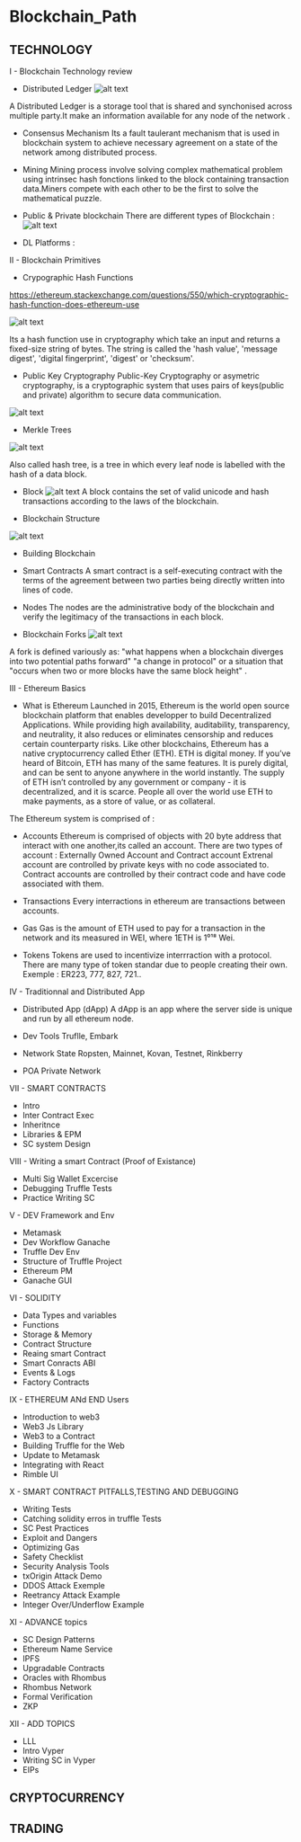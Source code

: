 # Blockchain_Path

## TECHNOLOGY

I - Blockchain Technology review

- Distributed Ledger
![alt text](https://github.com/Bibi10/Blockchain_Path/blob/master/DLedger.png 'Ledger')


A Distributed Ledger is a storage tool that is shared and synchonised across multiple party.It make an information available for any node of the network .

- Consensus Mechanism
  Its a fault taulerant mechanism that is used in blockchain system to achieve necessary agreement on a state of the network among distributed process.

- Mining
  Mining process involve solving complex mathematical problem using intrinsec hash fonctions linked to the block containing transaction data.Miners compete with each other to be the first to solve the mathematical puzzle.

- Public & Private blockchain
  There are different types of Blockchain :
![alt text](https://github.com/Bibi10/Blockchain_Path/blob/master/BTypes.png 'Blockchains')


- DL Platforms : 

II - Blockchain Primitives

- Crypographic Hash Functions

https://ethereum.stackexchange.com/questions/550/which-cryptographic-hash-function-does-ethereum-use

![alt text](https://github.com/Bibi10/Blockchain_Path/blob/master/CFunc.png 'Crypto')

Its a hash function use in cryptography which take an input and returns a fixed-size string of bytes.
The string is called the 'hash value', 'message digest', 'digital fingerprint', 'digest' or 'checksum'.

- Public Key Cryptography
  Public-Key Cryptography or asymetric cryptography, is a cryptographic system that uses pairs of keys(public and private) algorithm to secure data communication.

![alt text](https://github.com/Bibi10/Blockchain_Path/blob/master/PKey.png 'Pkey')

- Merkle Trees

![alt text](https://github.com/Bibi10/Blockchain_Path/blob/master/Mtree.png 'Tree')

Also called hash tree, is a tree in which every leaf node is labelled with the hash of a data block.

- Block
  ![alt text](https://github.com/Bibi10/Blockchain_Path/blob/master/Block.png 'Block')
  A block contains the set of valid unicode and hash transactions according to the laws of the blockchain.

- Blockchain Structure

![alt text](https://github.com/Bibi10/Blockchain_Path/blob/master/BStruct.png 'BStruct')

- Building Blockchain

- Smart Contracts
  A smart contract is a self-executing contract with the terms of the agreement between two parties being directly written into lines of code.

- Nodes
  The nodes are the administrative body of the blockchain and verify the legitimacy of the transactions in each block.



- Blockchain Forks
  ![alt text](https://github.com/Bibi10/Blockchain_Path/blob/master/Fork.png 'Fork')

A fork is defined variously as: "what happens when a blockchain diverges into two potential paths forward" "a change in protocol" or a situation that "occurs when two or more blocks have the same block height" .

III - Ethereum Basics

- What is Ethereum 
Launched in 2015, Ethereum is the world open source blockchain platform that enables developper to build Decentralized Applications.
While providing high availability, auditability, transparency, and neutrality, it also reduces or eliminates censorship and reduces certain counterparty risks.
Like other blockchains, Ethereum has a native cryptocurrency called Ether (ETH). ETH is digital money. If you’ve heard of Bitcoin, ETH has many of the same features. It is purely digital, and can be sent to anyone anywhere in the world instantly. The supply of ETH isn’t controlled by any government or company - it is decentralized, and it is scarce. People all over the world use ETH to make payments, as a store of value, or as collateral.

The Ethereum system is comprised of :

- Accounts
Ethereum is comprised of objects with 20 byte address that interact with one another,its called an account.
There are two types of account :
Externally  Owned Account and Contract account
Extrenal account are controlled by private keys with no code associated to.
Contract accounts are controlled by their contract code and have code associated with them.

- Transactions
Every interractions in ethereum are transactions between  accounts.

- Gas 
Gas is the amount of ETH used to pay for a transaction in the network and its measured in WEI, where 1ETH is 1⁰¹⁸ Wei.

- Tokens 
Tokens are used to incentivize interrraction with a protocol.
There are many type of token standar due to people creating their own.
Exemple : ER223, 777, 827, 721..


IV - Traditionnal and Distributed App

- Distributed App (dApp)
A dApp is an app where the server side is unique and run by all ethereum node.
- Dev Tools
Truflle, Embark 
- Network State 
Ropsten, Mainnet, Kovan, Testnet, Rinkberry 

- POA Private Network


VII - SMART CONTRACTS

- Intro
- Inter Contract Exec
- Inheritnce
- Libraries & EPM
- SC system Design

VIII - Writing a smart Contract (Proof of Existance)

- Multi Sig Wallet Excercise
- Debugging Truffle Tests
- Practice Writing SC

V - DEV Framework and Env

- Metamask
- Dev Workflow Ganache
- Truffle Dev Env
- Structure of Truffle Project
- Ethereum PM
- Ganache GUI

VI - SOLIDITY

- Data Types and variables
- Functions
- Storage & Memory
- Contract Structure
- Reaing smart Contract
- Smart Conracts ABI
- Events & Logs
- Factory Contracts


IX - ETHEREUM ANd END Users

- Introduction to web3
- Web3 Js Library
- Web3 to a Contract
- Building Truffle for the Web
- Update to Metamask
- Integrating with React
- Rimble UI

X - SMART CONTRACT PITFALLS,TESTING AND DEBUGGING

- Writing Tests
- Catching solidity erros in truffle Tests
- SC Pest Practices
- Exploit and Dangers
- Optimizing Gas
- Safety Checklist
- Security Analysis Tools
- txOrigin Attack Demo
- DDOS Attack Exemple
- Reetrancy Attack Example
- Integer Over/Underflow Example

XI - ADVANCE topics

- SC Design Patterns
- Ethereum Name Service
- IPFS
- Upgradable Contracts
- Oracles with Rhombus
- Rhombus Network
- Formal Verification
- ZKP

XII - ADD TOPICS

- LLL
- Intro Vyper
- Writing SC in Vyper
- EIPs

## CRYPTOCURRENCY

## TRADING

